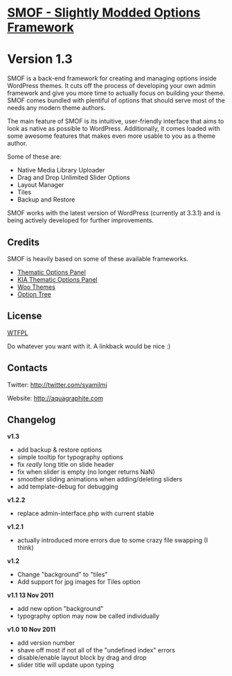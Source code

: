 # [SMOF - Slightly Modded Options Framework](http://aquagraphite.com/2011/09/slightly-modded-options-framework/)
# Version 1.3

SMOF is a back-end framework for creating and managing options inside WordPress themes. It cuts off the process of developing your own admin framework and give you more time to actually focus on building your theme. SMOF comes bundled with plentiful of options that should serve most of the needs any modern theme authors.

The main feature of SMOF is its intuitive, user-friendly interface that aims to look as native as possible to WordPress. Additionally, it comes loaded with some awesome features that makes even more usable to you as a theme author. 

Some of these are:

* Native Media Library Uploader
* Drag and Drop Unlimited Slider Options
* Layout Manager
* Tiles
* Backup and Restore

SMOF works with the latest version of WordPress (currently at 3.3.1) and is being actively developed for further improvements.

## Credits
SMOF is heavily based on some of these available frameworks.

* [Thematic Options Panel](http://wptheming.com/2010/11/thematic-options-panel-v2/)
* [KIA Thematic Options Panel](https://github.com/helgatheviking/thematic-options-KIA)
* [Woo Themes](http://woothemes.com/)
* [Option Tree](http://wordpress.org/extend/plugins/option-tree/)

## License
[WTFPL](http://sam.zoy.org/wtfpl/)

Do whatever you want with it. A linkback would be nice :)

## Contacts

Twitter: http://twitter.com/syamilmj

Website: http://aquagraphite.com

## Changelog

**v1.3**

* add backup & restore options
* simple tooltip for typography options
* fix *really* long title on slide header
* fix when slider is empty (no longer returns NaN)
* smoother sliding animations when adding/deleting sliders
* add template-debug for debugging

**v1.2.2**

* replace admin-interface.php with current stable

**v1.2.1**

* actually introduced more errors due to some crazy file swapping (I think)

**v1.2**

* Change "background" to "tiles"
* Add support for jpg images for Tiles option

**v1.1 13 Nov 2011**

* add new option "background"
* typography option may now be called individually

**v1.0 10 Nov 2011**

* add version number
* shave off most if not all of the "undefined index" errors
* disable/enable layout block by drag and drop
* slider title will update upon typing







